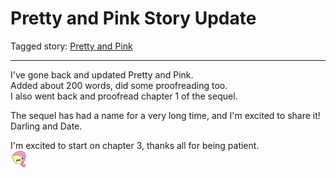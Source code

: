 # Pretty and Pink Story Update

Tagged story: [Pretty and Pink](https://www.fimfiction.net/story/432210/pretty-and-pink)

***

I've gone back and updated Pretty and Pink.  
Added about 200 words, did some proofreading too.  
I also went back and proofread chapter 1 of the sequel.

The sequel has had a name for a very long time, and I'm excited to share it!  
Darling and Date.

I'm excited to start on chapter 3, thanks all for being patient.  
![:yay:](../../../ponies/emotes/yay.png)
